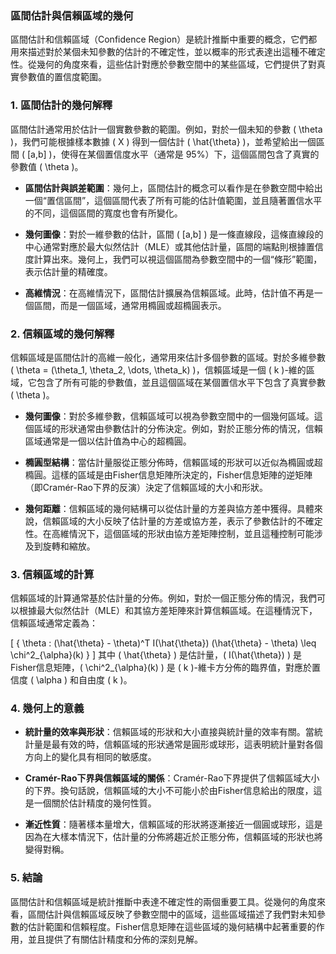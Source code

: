### 區間估計與信賴區域的幾何

區間估計和信賴區域（Confidence Region）是統計推斷中重要的概念，它們都用來描述對於某個未知參數的估計的不確定性，並以概率的形式表達出這種不確定性。從幾何的角度來看，這些估計對應於參數空間中的某些區域，它們提供了對真實參數值的置信度範圍。

### 1. 區間估計的幾何解釋

區間估計通常用於估計一個實數參數的範圍。例如，對於一個未知的參數 \( \theta \)，我們可能根據樣本數據 \( X \) 得到一個估計 \( \hat{\theta} \)，並希望給出一個區間 \( [a,b] \)，使得在某個置信度水平（通常是 95%）下，這個區間包含了真實的參數值 \( \theta \)。

- **區間估計與誤差範圍**：幾何上，區間估計的概念可以看作是在參數空間中給出一個“置信區間”，這個區間代表了所有可能的估計值範圍，並且隨著置信水平的不同，這個區間的寬度也會有所變化。
  
- **幾何圖像**：對於一維參數的估計，區間 \( [a,b] \) 是一條直線段，這條直線段的中心通常對應於最大似然估計（MLE）或其他估計量，區間的端點則根據置信度計算出來。幾何上，我們可以視這個區間為參數空間中的一個“條形”範圍，表示估計量的精確度。

- **高維情況**：在高維情況下，區間估計擴展為信賴區域。此時，估計值不再是一個區間，而是一個區域，通常用橢圓或超橢圓表示。

### 2. 信賴區域的幾何解釋

信賴區域是區間估計的高維一般化，通常用來估計多個參數的區域。對於多維參數 \( \theta = (\theta_1, \theta_2, \dots, \theta_k) \)，信賴區域是一個 \( k \)-維的區域，它包含了所有可能的參數值，並且這個區域在某個置信水平下包含了真實參數 \( \theta \)。

- **幾何圖像**：對於多維參數，信賴區域可以視為參數空間中的一個幾何區域。這個區域的形狀通常由參數估計的分佈決定。例如，對於正態分佈的情況，信賴區域通常是一個以估計值為中心的超橢圓。

- **橢圓型結構**：當估計量服從正態分佈時，信賴區域的形狀可以近似為橢圓或超橢圓。這樣的區域是由Fisher信息矩陣所決定的，Fisher信息矩陣的逆矩陣（即Cramér-Rao下界的反演）決定了信賴區域的大小和形狀。

- **幾何距離**：信賴區域的幾何結構可以從估計量的方差與協方差中獲得。具體來說，信賴區域的大小反映了估計量的方差或協方差，表示了參數估計的不確定性。在高維情況下，這個區域的形狀由協方差矩陣控制，並且這種控制可能涉及到旋轉和縮放。

### 3. 信賴區域的計算

信賴區域的計算通常基於估計量的分佈。例如，對於一個正態分佈的情況，我們可以根據最大似然估計（MLE）和其協方差矩陣來計算信賴區域。在這種情況下，信賴區域通常定義為：

\[
\{ \theta : (\hat{\theta} - \theta)^T I(\hat{\theta}) (\hat{\theta} - \theta) \leq \chi^2_{\alpha}(k) \}
\]
其中 \( \hat{\theta} \) 是估計量，\( I(\hat{\theta}) \) 是Fisher信息矩陣，\( \chi^2_{\alpha}(k) \) 是 \( k \)-維卡方分佈的臨界值，對應於置信度 \( \alpha \) 和自由度 \( k \)。

### 4. 幾何上的意義

- **統計量的效率與形狀**：信賴區域的形狀和大小直接與統計量的效率有關。當統計量是最有效的時，信賴區域的形狀通常是圓形或球形，這表明統計量對各個方向上的變化具有相同的敏感度。

- **Cramér-Rao下界與信賴區域的關係**：Cramér-Rao下界提供了信賴區域大小的下界。換句話說，信賴區域的大小不可能小於由Fisher信息給出的限度，這是一個關於估計精度的幾何性質。

- **漸近性質**：隨著樣本量增大，信賴區域的形狀將逐漸接近一個圓或球形，這是因為在大樣本情況下，估計量的分佈將趨近於正態分佈，信賴區域的形狀也將變得對稱。

### 5. 結論

區間估計和信賴區域是統計推斷中表達不確定性的兩個重要工具。從幾何的角度來看，區間估計與信賴區域反映了參數空間中的區域，這些區域描述了我們對未知參數的估計範圍和信賴程度。Fisher信息矩陣在這些區域的幾何結構中起著重要的作用，並且提供了有關估計精度和分佈的深刻見解。